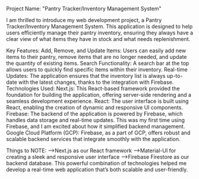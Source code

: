 Project Name: "Pantry Tracker/Inventory Management System"

I am thrilled to introduce my web development project, a Pantry Tracker/Inventory Management System. This application is designed to help users efficiently manage their pantry inventory, ensuring they always have a clear view of what items they have in stock and what needs replenishment.

Key Features:
Add, Remove, and Update Items: Users can easily add new items to their pantry, remove items that are no longer needed, and update the quantity of existing items.
Search Functionality: A search bar at the top allows users to quickly find specific items within their inventory.
Real-time Updates: The application ensures that the inventory list is always up-to-date with the latest changes, thanks to the integration with Firebase.
Technologies Used:
Next.js: This React-based framework provided the foundation for building the application, offering server-side rendering and a seamless development experience.
React: The user interface is built using React, enabling the creation of dynamic and responsive UI components.
Firebase: The backend of the application is powered by Firebase, which handles data storage and real-time updates. This was my first time using Firebase, and I am excited about how it simplified backend management.
Google Cloud Platform (GCP): Firebase, as a part of GCP, offers robust and scalable backend services that integrate smoothly with the application.

Things to NOTE:
-->Next.js as our React framework
-->Material-UI for creating a sleek and responsive user interface
-->Firebase Firestore as our backend database.
This powerful combination of technologies helped me develop a real-time web application that’s both scalable and user-friendly.
